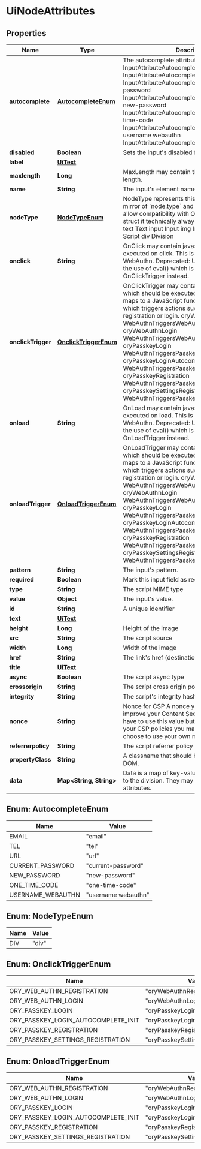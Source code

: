 

# UiNodeAttributes


## Properties

| Name | Type | Description | Notes |
|------------ | ------------- | ------------- | -------------|
|**autocomplete** | [**AutocompleteEnum**](#AutocompleteEnum) | The autocomplete attribute for the input. email InputAttributeAutocompleteEmail tel InputAttributeAutocompleteTel url InputAttributeAutocompleteUrl current-password InputAttributeAutocompleteCurrentPassword new-password InputAttributeAutocompleteNewPassword one-time-code InputAttributeAutocompleteOneTimeCode username webauthn InputAttributeAutocompleteUsernameWebauthn |  [optional] |
|**disabled** | **Boolean** | Sets the input&#39;s disabled field to true or false. |  |
|**label** | [**UiText**](UiText.md) |  |  [optional] |
|**maxlength** | **Long** | MaxLength may contain the input&#39;s maximum length. |  [optional] |
|**name** | **String** | The input&#39;s element name. |  |
|**nodeType** | [**NodeTypeEnum**](#NodeTypeEnum) | NodeType represents this node&#39;s type. It is a mirror of &#x60;node.type&#x60; and is primarily used to allow compatibility with OpenAPI 3.0. In this struct it technically always is \&quot;script\&quot;. text Text input Input img Image a Anchor script Script div Division |  |
|**onclick** | **String** | OnClick may contain javascript which should be executed on click. This is primarily used for WebAuthn.  Deprecated: Using OnClick requires the use of eval() which is a security risk. Use OnClickTrigger instead. |  [optional] |
|**onclickTrigger** | [**OnclickTriggerEnum**](#OnclickTriggerEnum) | OnClickTrigger may contain a WebAuthn trigger which should be executed on click.  The trigger maps to a JavaScript function provided by Ory, which triggers actions such as PassKey registration or login. oryWebAuthnRegistration WebAuthnTriggersWebAuthnRegistration oryWebAuthnLogin WebAuthnTriggersWebAuthnLogin oryPasskeyLogin WebAuthnTriggersPasskeyLogin oryPasskeyLoginAutocompleteInit WebAuthnTriggersPasskeyLoginAutocompleteInit oryPasskeyRegistration WebAuthnTriggersPasskeyRegistration oryPasskeySettingsRegistration WebAuthnTriggersPasskeySettingsRegistration |  [optional] |
|**onload** | **String** | OnLoad may contain javascript which should be executed on load. This is primarily used for WebAuthn.  Deprecated: Using OnLoad requires the use of eval() which is a security risk. Use OnLoadTrigger instead. |  [optional] |
|**onloadTrigger** | [**OnloadTriggerEnum**](#OnloadTriggerEnum) | OnLoadTrigger may contain a WebAuthn trigger which should be executed on load.  The trigger maps to a JavaScript function provided by Ory, which triggers actions such as PassKey registration or login. oryWebAuthnRegistration WebAuthnTriggersWebAuthnRegistration oryWebAuthnLogin WebAuthnTriggersWebAuthnLogin oryPasskeyLogin WebAuthnTriggersPasskeyLogin oryPasskeyLoginAutocompleteInit WebAuthnTriggersPasskeyLoginAutocompleteInit oryPasskeyRegistration WebAuthnTriggersPasskeyRegistration oryPasskeySettingsRegistration WebAuthnTriggersPasskeySettingsRegistration |  [optional] |
|**pattern** | **String** | The input&#39;s pattern. |  [optional] |
|**required** | **Boolean** | Mark this input field as required. |  [optional] |
|**type** | **String** | The script MIME type |  |
|**value** | **Object** | The input&#39;s value. |  [optional] |
|**id** | **String** | A unique identifier |  |
|**text** | [**UiText**](UiText.md) |  |  |
|**height** | **Long** | Height of the image |  |
|**src** | **String** | The script source |  |
|**width** | **Long** | Width of the image |  |
|**href** | **String** | The link&#39;s href (destination) URL.  format: uri |  |
|**title** | [**UiText**](UiText.md) |  |  |
|**async** | **Boolean** | The script async type |  |
|**crossorigin** | **String** | The script cross origin policy |  |
|**integrity** | **String** | The script&#39;s integrity hash |  |
|**nonce** | **String** | Nonce for CSP  A nonce you may want to use to improve your Content Security Policy. You do not have to use this value but if you want to improve your CSP policies you may use it. You can also choose to use your own nonce value! |  |
|**referrerpolicy** | **String** | The script referrer policy |  |
|**propertyClass** | **String** | A classname that should be rendered into the DOM. |  [optional] |
|**data** | **Map&lt;String, String&gt;** | Data is a map of key-value pairs that are passed to the division.  They may be used for &#x60;data-...&#x60; attributes. |  [optional] |



## Enum: AutocompleteEnum

| Name | Value |
|---- | -----|
| EMAIL | &quot;email&quot; |
| TEL | &quot;tel&quot; |
| URL | &quot;url&quot; |
| CURRENT_PASSWORD | &quot;current-password&quot; |
| NEW_PASSWORD | &quot;new-password&quot; |
| ONE_TIME_CODE | &quot;one-time-code&quot; |
| USERNAME_WEBAUTHN | &quot;username webauthn&quot; |



## Enum: NodeTypeEnum

| Name | Value |
|---- | -----|
| DIV | &quot;div&quot; |



## Enum: OnclickTriggerEnum

| Name | Value |
|---- | -----|
| ORY_WEB_AUTHN_REGISTRATION | &quot;oryWebAuthnRegistration&quot; |
| ORY_WEB_AUTHN_LOGIN | &quot;oryWebAuthnLogin&quot; |
| ORY_PASSKEY_LOGIN | &quot;oryPasskeyLogin&quot; |
| ORY_PASSKEY_LOGIN_AUTOCOMPLETE_INIT | &quot;oryPasskeyLoginAutocompleteInit&quot; |
| ORY_PASSKEY_REGISTRATION | &quot;oryPasskeyRegistration&quot; |
| ORY_PASSKEY_SETTINGS_REGISTRATION | &quot;oryPasskeySettingsRegistration&quot; |



## Enum: OnloadTriggerEnum

| Name | Value |
|---- | -----|
| ORY_WEB_AUTHN_REGISTRATION | &quot;oryWebAuthnRegistration&quot; |
| ORY_WEB_AUTHN_LOGIN | &quot;oryWebAuthnLogin&quot; |
| ORY_PASSKEY_LOGIN | &quot;oryPasskeyLogin&quot; |
| ORY_PASSKEY_LOGIN_AUTOCOMPLETE_INIT | &quot;oryPasskeyLoginAutocompleteInit&quot; |
| ORY_PASSKEY_REGISTRATION | &quot;oryPasskeyRegistration&quot; |
| ORY_PASSKEY_SETTINGS_REGISTRATION | &quot;oryPasskeySettingsRegistration&quot; |



